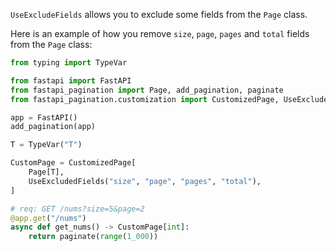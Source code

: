`UseExcludeFields` allows you to exclude some fields from the `Page` class.

Here is an example of how you remove `size`, `page`, `pages` and `total` fields from the `Page` class:

```py
from typing import TypeVar

from fastapi import FastAPI
from fastapi_pagination import Page, add_pagination, paginate
from fastapi_pagination.customization import CustomizedPage, UseExcludedFields

app = FastAPI()
add_pagination(app)

T = TypeVar("T")

CustomPage = CustomizedPage[
    Page[T],
    UseExcludedFields("size", "page", "pages", "total"),
]

# req: GET /nums?size=5&page=2
@app.get("/nums")
async def get_nums() -> CustomPage[int]:
    return paginate(range(1_000))
```
